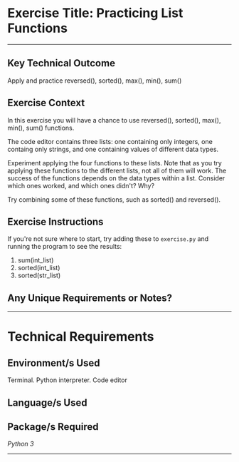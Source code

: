 # Exercise Title: Practicing List Functions
---
## Key Technical Outcome
Apply and practice reversed(), sorted(), max(), min(), sum()


## Exercise Context
In this exercise you will have a chance to use reversed(), sorted(), max(), min(), sum() functions.

The code editor contains three lists: one containing only integers, one containg only strings, and one containing values of different data types.

Experiment applying the four functions to these lists. Note that as you try applying these functions to the different lists, not all of them will work. The success of the functions depends on the data types within a list. Consider which ones worked, and which ones didn't? Why?

Try combining some of these functions, such as sorted() and reversed().

## Exercise Instructions
If you're not sure where to start, try adding these to <code>exercise.py</code> and running the program to see the results:
1. sum(int_list)
2. sorted(int_list)
3. sorted(str_list)

## Any Unique Requirements or Notes?

---
# Technical Requirements
<em><strong></strong></em>

## Environment/s Used
Terminal. Python interpreter. Code editor

## Language/s Used
<em></em>

## Package/s Required
<em>Python 3</em>

---
